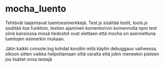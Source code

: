 # mocha_luento

Tehtävät laajentavat luentoesimerkkejä. Test.js sisältää testit, tools.js sisältää itse funktion, testien ajaminen komentorivin komennolla npm test
siinä kansiossa missä tiedostot ovat olettaen että mocha on asennettuna luentojen esimerkin mukaan.

Jätin kaikki console.log kohdat koodiin mitä käytin debuggaus vaiheessa, olkoon sitten vaikka helpottamaan siltä varalta että jokin meneekin pieleen jos lisäilet omia testejä
